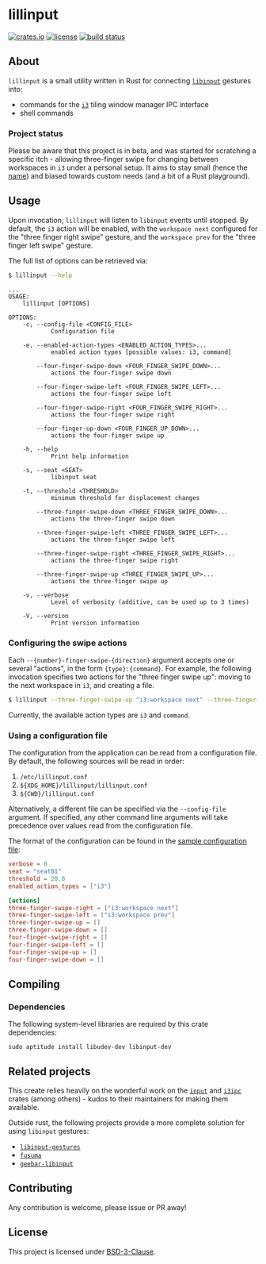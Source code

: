 # lillinput

[![crates.io]](https://crates.io/crates/lillinput)
[![license]](LICENSE)
[![build status]](https://github.com/diego-plan9/lillinput/actions/workflows/default.yml)


## About

`lillinput` is a small utility written in Rust for connecting [`libinput`]
gestures into:
* commands for the [`i3`] tiling window manager IPC interface
* shell commands

### Project status

Please be aware that this project is in beta, and was started for scratching
a specific itch - allowing three-finger swipe for changing between workspaces
in `i3` under a personal setup. It aims to stay small (hence the [name]) and
biased towards custom needs (and a bit of a Rust playground).

## Usage

Upon invocation, `lillinput` will listen to `libinput` events until stopped. By
default, the `i3` action will be enabled, with the `workspace next` configured
for the "three finger right swipe" gesture, and the `workspace prev` for the
"three finger left swipe" gesture.

The full list of options can be retrieved via:

```bash
$ lillinput --help
```

```
...
USAGE:
    lillinput [OPTIONS]

OPTIONS:
    -c, --config-file <CONFIG_FILE>
            Configuration file

    -e, --enabled-action-types <ENABLED_ACTION_TYPES>...
            enabled action types [possible values: i3, command]

        --four-finger-swipe-down <FOUR_FINGER_SWIPE_DOWN>...
            actions the four-finger swipe down

        --four-finger-swipe-left <FOUR_FINGER_SWIPE_LEFT>...
            actions the four-finger swipe left

        --four-finger-swipe-right <FOUR_FINGER_SWIPE_RIGHT>...
            actions the four-finger swipe right

        --four-finger-up-down <FOUR_FINGER_UP_DOWN>...
            actions the four-finger swipe up

    -h, --help
            Print help information

    -s, --seat <SEAT>
            libinput seat

    -t, --threshold <THRESHOLD>
            minimum threshold for displacement changes

        --three-finger-swipe-down <THREE_FINGER_SWIPE_DOWN>...
            actions the three-finger swipe down

        --three-finger-swipe-left <THREE_FINGER_SWIPE_LEFT>...
            actions the three-finger swipe left

        --three-finger-swipe-right <THREE_FINGER_SWIPE_RIGHT>...
            actions the three-finger swipe right

        --three-finger-swipe-up <THREE_FINGER_SWIPE_UP>...
            actions the three-finger swipe up

    -v, --verbose
            Level of verbosity (additive, can be used up to 3 times)

    -V, --version
            Print version information
```

### Configuring the swipe actions

Each `--{number}-finger-swipe-{direction}` argument accepts one or several
"actions", in the form `{type}:{command}`. For example, the following
invocation specifies two actions for the "three finger swipe up": moving to the
next workspace in `i3`, and creating a file.

```bash
$ lillinput --three-finger-swipe-up "i3:workspace next" --three-finger-swipe-up "command:touch /tmp/myfile"
```

Currently, the available action types are `i3` and `command`.

### Using a configuration file

The configuration from the application can be read from a configuration file.
By default, the following sources will be read in order:

1. `/etc/lillinput.conf`
2. `${XDG_HOME}/lillinput/lillinput.conf`
3. `${CWD}/lillinput.conf`

Alternatively, a different file can be specified via the `--config-file`
argument. If specified, any other command line arguments will take precedence
over values read from the configuration file.

The format of the configuration can be found in the [sample configuration file]:
```toml
verbose = 0
seat = "seat01"
threshold = 20.0
enabled_action_types = ["i3"]

[actions]
three-finger-swipe-right = ["i3:workspace next"]
three-finger-swipe-left = ["i3:workspace prev"]
three-finger-swipe-up = []
three-finger-swipe-down = []
four-finger-swipe-right = []
four-finger-swipe-left = []
four-finger-swipe-up = []
four-finger-swipe-down = []
```

## Compiling

### Dependencies

The following system-level libraries are required by this crate dependencies:

```
sudo aptitude install libudev-dev libinput-dev
```

## Related projects

This create relies heavily on the wonderful work on the [`input`] and [`i3ipc`]
crates (among others) - kudos to their maintainers for making them available.

Outside rust, the following projects provide a more complete solution for using
`libinput` gestures:
* [`libinput-gestures`]
* [`fusuma`]
* [`geebar-libinput`]

## Contributing

Any contribution is welcome, please issue or PR away!

## License

This project is licensed under [BSD-3-Clause].

[BSD-3-Clause]: LICENSE.txt
[`i3`]: https://i3wm.org/
[`libinput`]: https://www.freedesktop.org/wiki/Software/libinput/
[name]: https://en.wikipedia.org/wiki/Lilliput_and_Blefuscu
[sample configuration file]: lillinput.toml.sample

[`i3ipc`]: https://github.com/tmerr/i3ipc-rs
[`input`]: https://github.com/Smithay/input.rs

[`libinput-gestures`]: https://github.com/bulletmark/libinput-gestures
[`fusuma`]: https://github.com/iberianpig/fusuma
[`geebar-libinput`]: https://github.com/Coffee2CodeNL/gebaar-libinput

[crates.io]: https://img.shields.io/crates/v/lillinput
[license]: https://img.shields.io/crates/l/lillinput
[build status]: https://github.com/diego-plan9/lillinput/actions/workflows/default.yml/badge.svg
